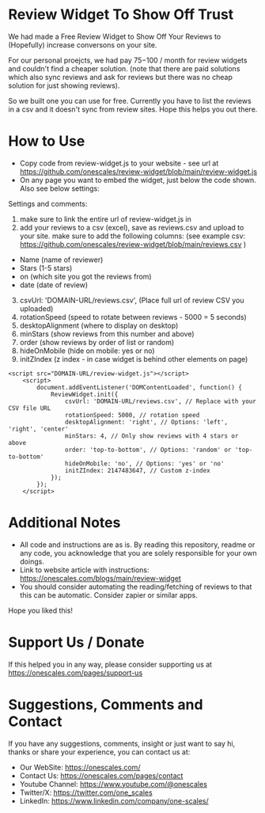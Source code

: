 # Review Widget To Show Off Trust
We had made a Free Review Widget to Show Off Your Reviews to (Hopefully) increase conversons on your site.

For our personal proejcts, we had pay $75-$100 / month for review widgets and couldn't find a cheaper solution. (note that there are paid solutions which also sync reviews and ask for reviews but there was no cheap solution for just showing reviews). 

So we built one you can use for free. Currently you have to list the reviews in a csv and it doesn't sync from review sites. Hope this helps you out there.

# How to Use

- Copy code from review-widget.js to your website - see url at https://github.com/onescales/review-widget/blob/main/review-widget.js
- On any page you want to embed the widget, just below the code shown. Also see below settings:

Settings and comments:
1) make sure to link the entire url of review-widget.js in <script src="review-widget.js"></script>
2) add your reviews to a csv (excel), save as reviews.csv and upload to your site.
make sure to add the following columns: (see example csv: https://github.com/onescales/review-widget/blob/main/reviews.csv )
- Name (name of reviewer)
- Stars (1-5 stars)
- on (which site you got the reviews from)
- date (date of review)

3) csvUrl: 'DOMAIN-URL/reviews.csv', (Place full url of review CSV you uploaded)
4) rotationSpeed (speed to rotate between reviews - 5000 = 5 seconds)
5) desktopAlignment (where to display on desktop)
6) minStars (show reviews from this number and above)
7) order (show reviews by order of list or random)
8) hideOnMobile (hide on mobile: yes or no)
9) initZIndex (z index - in case widget is behind other elements on page)


```
<script src="DOMAIN-URL/review-widget.js"></script>
    <script>
        document.addEventListener('DOMContentLoaded', function() {
            ReviewWidget.init({
                csvUrl: 'DOMAIN-URL/reviews.csv', // Replace with your CSV file URL
                rotationSpeed: 5000, // rotation speed
                desktopAlignment: 'right', // Options: 'left', 'right', 'center'
                minStars: 4, // Only show reviews with 4 stars or above
                order: 'top-to-bottom', // Options: 'random' or 'top-to-bottom'
                hideOnMobile: 'no', // Options: 'yes' or 'no'
                initZIndex: 2147483647, // Custom z-index
            });
        });
    </script>
```


# Additional Notes
- All code and instructions are as is. By reading this repository, readme or any code, you acknowledge that you are solely responsible for your own doings.
- Link to website article with instructions: https://onescales.com/blogs/main/review-widget
- You should consider automating the reading/fetching of reviews to that this can be automatic. Consider zapier or similar apps.

Hope you liked this!

# Support Us / Donate
If this helped you in any way, please consider supporting us at https://onescales.com/pages/support-us

# Suggestions, Comments and Contact
If you have any suggestions, comments, insight or just want to say hi, thanks or share your experience, you can contact us at:
- Our WebSite: https://onescales.com/
- Contact Us: https://onescales.com/pages/contact
- Youtube Channel: https://www.youtube.com/@onescales
- Twitter/X: https://twitter.com/one_scales
- LinkedIn: https://www.linkedin.com/company/one-scales/







